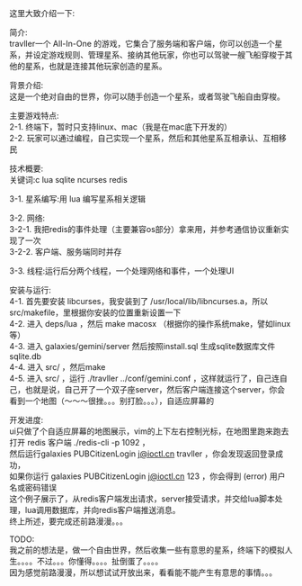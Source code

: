 这里大致介绍一下:  

简介:   
travller一个 All-In-One 的游戏，它集合了服务端和客户端，你可以创造一个星系，并设定游戏规则、管理星系、接纳其他玩家，你也可以驾驶一艘飞船穿梭于其他的星系，也就是连接其他玩家创造的星系。   

背景介绍:   
这是一个绝对自由的世界，你可以随手创造一个星系，或者驾驶飞船自由穿梭。  
  
主要游戏特点:     
2-1. 终端下，暂时只支持linux、mac（我是在mac底下开发的）     
2-2. 玩家可以通过编程，自己实现一个星系，然后和其他星系互相承认、互相移民      

技术概要:      
关键词:c lua sqlite ncurses redis     

3-1. 星系编写:用 lua 编写星系相关逻辑     

3-2. 网络:     
3-2-1. 我把redis的事件处理（主要兼容os部分）拿来用，并参考通信协议重新实现了一次       
3-2-2. 客户端、服务端同时并存     
  
3-3. 线程:运行后分两个线程，一个处理网络和事件，一个处理UI     
  
安装与运行:     
4-1. 首先要安装 libcurses，我安装到了 /usr/local/lib/libncurses.a，所以src/makefile，里根据你安装的位置重新设置一下     
4-2. 进入 deps/lua ，然后 make macosx （根据你的操作系统make，譬如linux等）       
4-3. 进入 galaxies/gemini/server 然后按照install.sql 生成sqlite数据库文件sqlite.db      
4-4. 进入 src/ ，然后make   
4-5. 进入 src/ ，运行 ./travller ../conf/gemini.conf ，这样就运行了，自己连自己，也就是说，自己开了一个双子座server，然后客户端连接这个server，你会看到一个地图（～～～很挫。。。别打脸。。。），自适应屏幕的   
   
开发进度:   
ui只做了个自适应屏幕的地图展示，vim的上下左右控制光标，在地图里跑来跑去   
打开 redis 客户端 ./redis-cli -p 1092 ，   
然后运行galaxies PUBCitizenLogin j@ioctl.cn travller ，你会发现返回登录成功，   
如果你运行 galaxies PUBCitizenLogin j@ioctl.cn 123 ，你会得到 (error) 用户名或密码错误   
这个例子展示了，从redis客户端发出请求，server接受请求，并交给lua脚本处理，lua调用数据库，并向redis客户端推送消息。   
终上所述，要完成还前路漫漫。。。   

TODO:   
我之前的想法是，做一个自由世界，然后收集一些有意思的星系，终端下的模拟人生。。。。不过。。。你懂得。。。。扯倒蛋了。。。。   
因为感觉前路漫漫，所以想试试开放出来，看看能不能产生有意思的事情。。。   
